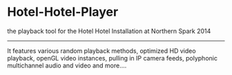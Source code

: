 Hotel-Hotel-Player
==================

the playback tool for the Hotel Hotel Installation at Northern Spark 2014

---

It features various random playback methods, optimized HD video playback, openGL video instances, pulling in IP camera feeds, polyphonic multichannel audio and video and more....

